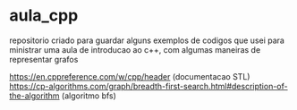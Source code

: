 # aula_cpp
repositorio criado para guardar alguns exemplos de codigos que usei para ministrar uma aula de introducao ao c++, com algumas maneiras de representar grafos

https://en.cppreference.com/w/cpp/header (documentacao STL)  
https://cp-algorithms.com/graph/breadth-first-search.html#description-of-the-algorithm (algoritmo bfs)
